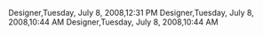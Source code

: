 ﻿Designer,Tuesday, July 8, 2008,12:31 PMDesigner,Tuesday, July 8, 2008,10:44 AMDesigner,Tuesday, July 8, 2008,10:44 AM
